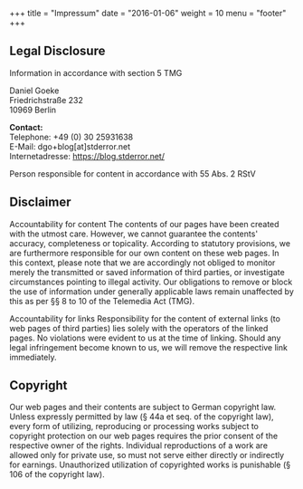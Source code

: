 +++
title = "Impressum"
date = "2016-01-06"
weight = 10
menu = "footer"
+++
## Legal Disclosure

Information in accordance with section 5 TMG

Daniel Goeke  
Friedrichstraße 232  
10969 Berlin  

**Contact:**  
Telephone: +49 (0) 30 25931638  
E-Mail: dgo+blog[at]stderror.net  
Internetadresse: https://blog.stderror.net/  


Person responsible for content in accordance with 55 Abs. 2 RStV

## Disclaimer

Accountability for content
The contents of our pages have been created with the utmost care. However, we cannot guarantee the contents' accuracy, completeness or topicality. According to statutory provisions, we are furthermore responsible for our own content on these web pages. In this context, please note that we are accordingly not obliged to monitor merely the transmitted or saved information of third parties, or investigate circumstances pointing to illegal activity. Our obligations to remove or block the use of information under generally applicable laws remain unaffected by this as per §§ 8 to 10 of the Telemedia Act (TMG).

Accountability for links
Responsibility for the content of external links (to web pages of third parties) lies solely with the operators of the linked pages. No violations were evident to us at the time of linking. Should any legal infringement become known to us, we will remove the respective link immediately.

## Copyright
Our web pages and their contents are subject to German copyright law. Unless expressly permitted by law (§ 44a et seq. of the copyright law), every form of utilizing, reproducing or processing works subject to copyright protection on our web pages requires the prior consent of the respective owner of the rights. Individual reproductions of a work are allowed only for private use, so must not serve either directly or indirectly for earnings. Unauthorized utilization of copyrighted works is punishable (§ 106 of the copyright law).
